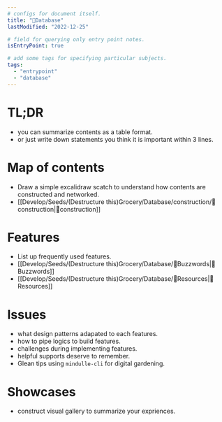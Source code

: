 ```yaml
---
# configs for document itself.
title: "🎉Database"
lastModified: "2022-12-25"

# field for querying only entry point notes.
isEntryPoint: true

# add some tags for specifying particular subjects.
tags:
  - "entrypoint"
  - "database"
---
```

# TL;DR
- you can summarize contents as a table format.
- or just write down statements you think it is important within 3 lines.


# Map of contents
- Draw a simple excalidraw scatch to understand how contents are constructed and networked.
- [[Develop/Seeds/(Destructure this)Grocery/Database/construction/🎉construction|🎉construction]]


# Features
- List up frequently used features.
- [[Develop/Seeds/(Destructure this)Grocery/Database/🐝Buzzwords|🐝Buzzwords]]
- [[Develop/Seeds/(Destructure this)Grocery/Database/🚚Resources|🚚Resources]]

# Issues
- what design patterns adapated to each features.
- how to pipe logics to build features.
- challenges during implementing features.
- helpful supports deserve to remember.
- Glean tips using `mindulle-cli` for digital gardening.

# Showcases
- construct visual gallery to summarize your expriences.
